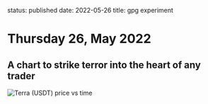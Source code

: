 status: published
date: 2022-05-26
title: gpg experiment

# Thursday 26, May 2022

## A chart to strike terror into the heart of any trader

![Terra (USDT) price vs time](https://compoundadvisors.com/wp-content/uploads/2022/05/terra-5-25.png)